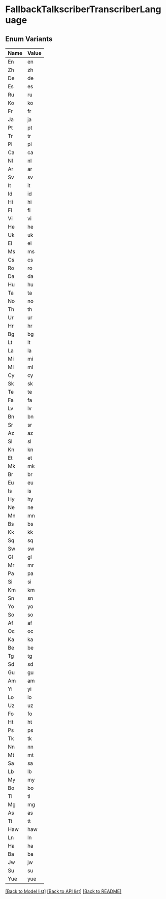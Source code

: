# FallbackTalkscriberTranscriberLanguage

## Enum Variants

| Name | Value |
|---- | -----|
| En | en |
| Zh | zh |
| De | de |
| Es | es |
| Ru | ru |
| Ko | ko |
| Fr | fr |
| Ja | ja |
| Pt | pt |
| Tr | tr |
| Pl | pl |
| Ca | ca |
| Nl | nl |
| Ar | ar |
| Sv | sv |
| It | it |
| Id | id |
| Hi | hi |
| Fi | fi |
| Vi | vi |
| He | he |
| Uk | uk |
| El | el |
| Ms | ms |
| Cs | cs |
| Ro | ro |
| Da | da |
| Hu | hu |
| Ta | ta |
| No | no |
| Th | th |
| Ur | ur |
| Hr | hr |
| Bg | bg |
| Lt | lt |
| La | la |
| Mi | mi |
| Ml | ml |
| Cy | cy |
| Sk | sk |
| Te | te |
| Fa | fa |
| Lv | lv |
| Bn | bn |
| Sr | sr |
| Az | az |
| Sl | sl |
| Kn | kn |
| Et | et |
| Mk | mk |
| Br | br |
| Eu | eu |
| Is | is |
| Hy | hy |
| Ne | ne |
| Mn | mn |
| Bs | bs |
| Kk | kk |
| Sq | sq |
| Sw | sw |
| Gl | gl |
| Mr | mr |
| Pa | pa |
| Si | si |
| Km | km |
| Sn | sn |
| Yo | yo |
| So | so |
| Af | af |
| Oc | oc |
| Ka | ka |
| Be | be |
| Tg | tg |
| Sd | sd |
| Gu | gu |
| Am | am |
| Yi | yi |
| Lo | lo |
| Uz | uz |
| Fo | fo |
| Ht | ht |
| Ps | ps |
| Tk | tk |
| Nn | nn |
| Mt | mt |
| Sa | sa |
| Lb | lb |
| My | my |
| Bo | bo |
| Tl | tl |
| Mg | mg |
| As | as |
| Tt | tt |
| Haw | haw |
| Ln | ln |
| Ha | ha |
| Ba | ba |
| Jw | jw |
| Su | su |
| Yue | yue |


[[Back to Model list]](../README.md#documentation-for-models) [[Back to API list]](../README.md#documentation-for-api-endpoints) [[Back to README]](../README.md)


